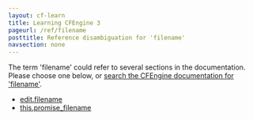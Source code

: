 ```yaml
---
layout: cf-learn
title: Learning CFEngine 3
pageurl: /ref/filename
posttitle: Reference disambiguation for 'filename'
navsection: none
---
```


The term 'filename' could refer to several sections in the documentation. Please choose one below, or
[search the CFEngine documentation for 'filename'](http://cfengine.com/docs/3.5/search.html?q=filename).

- [edit.filename](http://cfengine.com/docs/3.5/reference-special-Variables-context-edit.html#edit-filename)
- [this.promise_filename](http://cfengine.com/docs/3.5/reference-special-variables-context-this.html#this-promise_filename)
